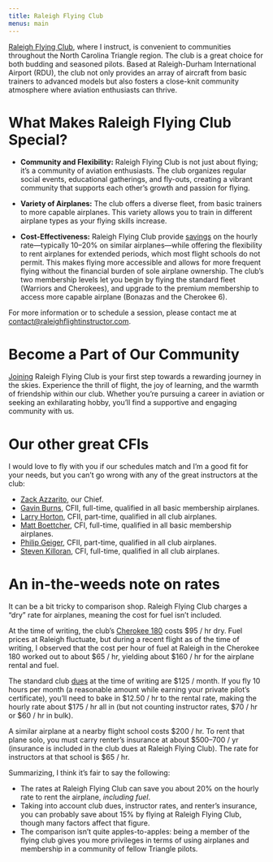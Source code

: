 ```yaml
---
title: Raleigh Flying Club
menus: main
---
```


[Raleigh Flying Club](https://www.raleighflyingclub.org/), where I instruct, is
convenient to communities throughout the North Carolina Triangle region. The
club is a great choice for both budding and seasoned pilots. Based at
Raleigh-Durham International Airport (RDU), the club not only provides an array
of aircraft from basic trainers to advanced models but also fosters a close-knit
community atmosphere where aviation enthusiasts can thrive.

# What Makes Raleigh Flying Club Special?

- **Community and Flexibility:** Raleigh Flying Club is not just about flying;
  it’s a community of aviation enthusiasts. The club organizes regular social
  events, educational gatherings, and fly-outs, creating a vibrant community
  that supports each other’s growth and passion for flying.

- **Variety of Airplanes:** The club offers a diverse fleet, from basic trainers
  to more capable airplanes. This variety allows you to train in different
  airplane types as your flying skills increase.

- **Cost-Effectiveness:** Raleigh Flying Club provide
  [savings](#an-in-the-weeds-note-on-rates) on the hourly rate—typically 10–20%
  on similar airplanes—while offering the flexibility to rent airplanes for
  extended periods, which most flight schools do not permit. This makes flying
  more accessible and allows for more frequent flying without the financial
  burden of sole airplane ownership. The club’s two membership levels let you
  begin by flying the standard fleet (Warriors and Cherokees), and upgrade to
  the premium membership to access more capable airplane (Bonazas and the
  Cherokee 6).

For more information or to schedule a session, please contact me at
<contact@raleighflightinstructor.com>.

# Become a Part of Our Community

[Joining](https://www.raleighflyingclub.org/contact/) Raleigh Flying Club is
your first step towards a rewarding journey in the skies. Experience the thrill
of flight, the joy of learning, and the warmth of friendship within our club.
Whether you’re pursuing a career in aviation or seeking an exhilarating hobby,
you’ll find a supportive and engaging community with us.

# Our other great CFIs

I would love to fly with you if our schedules match and I’m a good fit for your
needs, but you can’t go wrong with any of the great instructors at the club:

- [Zack Azzarito](https://www.linkedin.com/in/zachary-azzarito-atp-0a7870252/),
  our Chief.
- [Gavin Burns](mailto:gavinburns240@gmail.com), CFII, full-time, qualified in
  all basic membership airplanes.
- [Larry Horton](https://www.linkedin.com/in/lhorton/), CFII, part-time,
  qualified in all club airplanes.
- [Matt Boettcher](mailto:boettcher.matt102@gmail.com), CFI, full-time,
  qualified in all basic membership airplanes.
- [Philip Geiger](https://www.linkedin.com/in/philipgeigercfp/), CFII,
  part-time, qualified in all club airplanes.
- [Steven Killoran](mailto:srkilloran429@gmail.com), CFI, full-time, qualified
  in all club airplanes.

# An in-the-weeds note on rates

It can be a bit tricky to comparison shop. Raleigh Flying Club charges a “dry”
rate for airplanes, meaning the cost for fuel isn’t included.

At the time of writing, the club’s [Cherokee
180](https://brittle.com/raleighflyingclub/piper-cherokee180-9390j/) costs
\$95 / hr dry. Fuel prices at Raleigh fluctuate, but during a recent flight as
of the time of writing, I observed that the cost per hour of fuel at Raleigh in
the Cherokee 180 worked out to about \$65 / hr, yielding about \$160 / hr for
the airplane rental and fuel.

The standard club [dues](https://www.raleighflyingclub.org/fleetandrates/) at
the time of writing are \$125 / month. If you fly 10 hours per month (a
reasonable amount while earning your private pilot’s certificate), you’ll need
to bake in \$12.50 / hr to the rental rate, making the hourly rate about
\$175 / hr all in (but not counting instructor rates, \$70 / hr or \$60 / hr in
bulk).

A similar airplane at a nearby flight school costs \$200 / hr. To rent that
plane solo, you must carry renter’s insurance at about \$500–700 / yr (insurance
is included in the club dues at Raleigh Flying Club). The rate for instructors
at that school is \$65 / hr.

Summarizing, I think it’s fair to say the following:

- The rates at Raleigh Flying Club can save you about 20% on the hourly rate to
  rent the airplane, _including fuel_.
- Taking into account club dues, instructor rates, and renter’s insurance, you
  can probably save about 15% by flying at Raleigh Flying Club, though many
  factors affect that figure.
- The comparison isn’t quite apples-to-apples: being a member of the flying club
  gives you more privileges in terms of using airplanes and membership in a
  community of fellow Triangle pilots.

